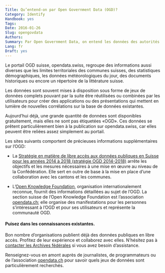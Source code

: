```yaml
---
Title: Qu’entend-on par Open Government Data (OGD)?
Category: Identify
Handbook: yes
Tags:
Date: 2016-01-26
Slug: opengovdata
Authors:
Summary: Par Open Government Data, on entend les données des autorités mises à disposition gratuitement et, idéalement, sous forme lisible par un ordinateur, afin qu’elles puissent être réutilisées par les personnes intéressées.
Lang: fr
Draft: yes
---
```


Le portail OGD suisse, opendata.swiss, regroupe des informations aussi diverses que les limites territoriales des communes suisses, des statistiques démographiques, les données météorologiques du jour, des documents historiques ou encore un répertoire de la littérature suisse.

Les données sont souvent mises à disposition sous forme de jeux de données complets pouvant par la suite être réutilisées ou combinées par les utilisateurs pour créer des applications ou des présentations qui mettent en lumière de nouvelles corrélations sur la base de données existantes.

Aujourd’hui déjà, une grande quantité de données sont disponibles gratuitement, mais elles ne sont pas étiquetées «OGD». Ces données se prêtent particulièrement bien à la publication sur opendata.swiss, car elles peuvent être reliées assez simplement au portail.

Les sites suivants comportent de précieuses informations supplémentaires sur l’OGD:

* La [Stratégie en matière de libre accès aux données publiques en Suisse pour les années 2014 à 2018 (stratégie OGD 2014-2018)](https://www.egovernment.ch/fr/umsetzung/e-government-schweiz-2008-2015/open-government-data-schweiz/) arrête les objectifs et les mesures nécessaires à une mise en œuvre au niveau de la Confédération. Elle sert en outre de base à la mise en place d’une collaboration avec les cantons et les communes. 

* L’[Open Knowledge Foundation](http://okfn.org/), organisation internationalement reconnue, fournit des informations détaillées au sujet de l’OGD. La section suisse de l’Open Knowledge Foundation est l’association [opendata.ch](http://opendata.ch/); elle organise des manifestations pour les personnes s’intéressant à l’OGD et pour ses utilisateurs et représente la communauté OGD. 

#### Puisez dans les connaissances existantes.

Bon nombre d’organisations publient déjà des données publiques en libre accès. Profitez de leur expérience et collaborez avec elles. N’hésitez pas à [contacter les Archives fédérales](mailto:opendata@bar.admin.ch) si vous avez besoin d’assistance.

Renseignez-vous en amont auprès de journalistes, de programmateurs ou de l’association [opendata.ch](http://opendata.ch/) pour savoir quels jeux de données sont particulièrement recherchés.
